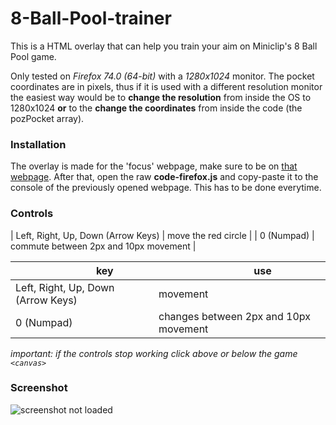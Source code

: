 # 8-Ball-Pool-trainer
This is a HTML overlay that can help you train your aim on Miniclip's 8 Ball Pool game.

Only tested on _Firefox 74.0 (64-bit)_ with a _1280x1024_ monitor. The pocket coordinates are in pixels, thus if it is used with a different resolution monitor the easiest way would be to **change the resolution** from inside the OS to 1280x1024 **or** to the **change the coordinates** from inside the code (the pozPocket array).

### Installation
The overlay is made for the 'focus' webpage, make sure to be on [that webpage](https://www.miniclip.com/games/8-ball-pool-multiplayer/en/focus/).
After that, open the raw **code-firefox.js** and copy-paste it to the console of the previously opened webpage. This has to be done everytime.

### Controls
| Left, Right, Up, Down (Arrow Keys) | move the red circle |
| 0 (Numpad) | commute between 2px and 10px movement |

|⠀⠀⠀⠀⠀⠀⠀⠀⠀⠀⠀key|⠀⠀⠀⠀⠀⠀⠀⠀⠀⠀⠀⠀⠀use|
| :------------- |:--------------|
| Left, Right, Up, Down (Arrow Keys)      | movement |
| 0 (Numpad)      | changes between 2px and 10px movement |

*important: if the controls stop working click above or below the game `<canvas>`*

### Screenshot
![screenshot not loaded](https://i.ibb.co/YZ1QGSD/Untitled.png)  
